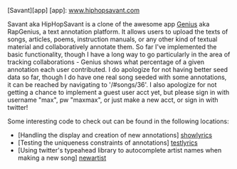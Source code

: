 [Savant][app]
[app]: www.hiphopsavant.com

Savant aka HipHopSavant is a clone of the awesome app [Genius][rg] aka RapGenius, a text annotation platform. It allows users to upload the texts of songs, articles, poems, instruction manuals, or any other kind of textual material and collaboratively annotate them. So far I've implemented the basic functionality, though I have a long way to go particularly in the area of tracking collaborations - Genius shows what percentage of a given annotation each user contributed. I do apologize for not having better seed data so far, though I do have one real song seeded with some annotations, it can be reached by navigating to '/#songs/36'. I also apologize for not getting a chance to implement a guest user acct yet, but please sign in with username "max", pw "maxmax", or just make a new acct, or sign in with twitter!

Some interesting code to check out can be found in the following locations:
- [Handling the display and creation of new annotations] [showlyrics]
- [Testing the uniqueness constraints of annotations] [testlyrics]
- [Using twitter's typeahead library to autocomplete artist names when making a new song] [newartist]

[showlyrics]: ./app/assets/javascripts/views/songs/showLyrics.js
[testlyrics]: ./app/spec/models/song_fragment_spec.rb
[newartist]: ./app/assets/javascripts/views/artists/newSong.js
[rg]: www.genius.com
